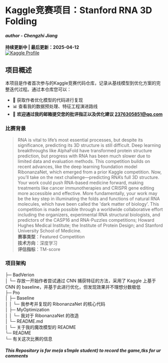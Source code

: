 # Kaggle竞赛项目：Stanford RNA 3D Folding

#### *author - Chengzhi Jiang*

**持续更新中 | 最后更新：2025-04-12**  
[![Kaggle Profile](https://img.shields.io/badge/Kaggle-Profile-blue?logo=kaggle)](https://www.kaggle.com/code/chengzhijiang/rnafoldingpytorch-v1?scriptVersionId=230963836)

## 项目概述
本项目是作者首次参与的Kaggle竞赛代码仓库，记录从基线模型到优化方案的完整迭代过程。通过本仓库您可以：
- 🚀 获取作者优化模型的代码进行复现
- 📊 查看我的数据预处理、特征工程演进路线
- 🤝 ​**欢迎通过我的邮箱提交您的批评指正以及优化建议 2376305851@qq.com**


### 比赛背景
> RNA is vital to life’s most essential processes, but despite its significance, predicting its 3D structure is still difficult. Deep learning breakthroughs like AlphaFold have transformed protein structure prediction, but progress with RNA has been much slower due to limited data and evaluation methods.
This competition builds on recent advances, like the deep learning foundation model RibonanzaNet, which emerged from a prior Kaggle competition. Now, you’ll take on the next challenge—predicting RNA’s full 3D structure.
Your work could push RNA-based medicine forward, making treatments like cancer immunotherapies and CRISPR gene editing more accessible and effective. More fundamentally, your work may be the key step in illuminating the folds and functions of natural RNA molecules, which have been called the 'dark matter of biology'.
This competition is made possible through a worldwide collaborative effort including the organizers, experimental RNA structural biologists, and predictors of the CASP16 and RNA-Puzzles competitions; Howard Hughes Medical Institute; the Institute of Protein Design; and Stanford University School of Medicine.  
> ​**赛事类型**：Featured Competition  
> ​**技术方向**：深度学习   
> ​**评估指标**：TM-score


### 项目架构

├─ BadVerion  
│  └─ 存放一开始作者尝试通过 CNN 捕获特征的方法，采用了 Kaggle 上基于 CNN 的 baseline，并基于此进行优化，但发现效果并不理想分数极低  
├─ Pro  
│  ├─ Baseline  
│  │  └─ 我参考并复现的 RibonanzaNet 的核心代码  
│  ├─ MyOptimization  
│  │  └─ 我对于 RibonanzaNet 的改造  
│  └─ README.md  
│     └─ 关于我的魔改模型的 README  
└─ README  
   └─ 有关这次比赛的信息 

#### *This Repository is for me(a s1mple student) to record the game,tks for ur comments*
